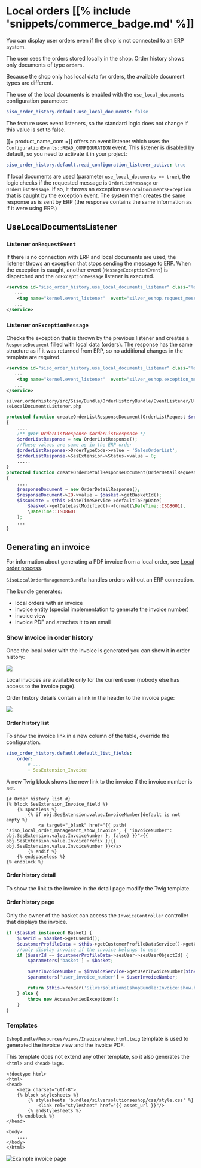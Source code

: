 # Local orders [[% include 'snippets/commerce_badge.md' %]]

You can display user orders even if the shop is not connected to an ERP system.

The user sees the orders stored locally in the shop. Order history shows only documents of type `orders`.

Because the shop only has local data for orders, the available document types are different.

The use of the local documents is enabled with the `use_local_documents` configuration parameter:

``` yaml
siso_order_history.default.use_local_documents: false
```

The feature uses event listeners, so the standard logic does not change if this value is set to false.

[[= product_name_com =]] offers an event listener which uses the `ConfigurationEvents::READ_CONFIGURATION` event.
This listener is disabled by default, so you need to activate it in your project:

``` yaml
siso_order_history.default.read_configuration_listener_active: true
```

If local documents are used (parameter `use_local_documents == true`), the logic checks if the requested message is `OrderListMessage` or `OrderListMessage`.
If so, it throws an exception `UseLocalDocumentsException` that is caught by the exception event.
The system then creates the same response as is sent by ERP (the response contains the same information as if it were using ERP.)

## UseLocalDocumentsListener

### Listener `onRequestEvent`

If there is no connection with ERP and local documents are used,
the listener throws an exception that stops sending the message to ERP.
When the exception is caught, another event (`MessageExceptionEvent`) is dispatched and the `onExceptionMessage` listener is executed.

``` xml
<service id="siso_order_history.use_local_documents_listener" class="%siso_order_history.use_local_documents_listener.class%">
   ...
    <tag name="kernel.event_listener"  event="silver_eshop.request_message" method="onRequestEvent" />
   ...
</service>
```

### Listener `onExceptionMessage`

Checks the exception that is thrown by the previous listener and creates a `ResponseDocument` filled with local data (orders).
The response has the same structure as if it was returned from ERP, so no additional changes in the template are required.

``` xml
<service id="siso_order_history.use_local_documents_listener" class="%siso_order_history.use_local_documents_listener.class%">
   ...
    <tag name="kernel.event_listener"  event="silver_eshop.exception_message" method="onExceptionMessage" />
   ...
</service>
```

`silver.orderhistory/src/Siso/Bundle/OrderHistoryBundle/EventListener/UseLocalDocumentsListener.php`

``` php
protected function createOrderListResponseDocument(OrderListRequest $requestDocument)
{
    .... 
    /** @var OrderListResponse $orderListResponse */
    $orderListResponse = new OrderListResponse();
    //These values are same as in the ERP order
    $orderListResponse->OrderTypeCode->value = 'SalesOrderList';
    $orderListResponse->SesExtension->Status->value = 0;
    .....
}
protected function createOrderDetailResponseDocument(OrderDetailRequest $requestDocument)
{
    ....
    $responseDocument = new OrderDetailResponse();
    $responseDocument->ID->value = $basket->getBasketId();
    $issueDate = $this->dateTimeService->defaultToErpDate(
        $basket->getDateLastModified()->format(\DateTime::ISO8601),
        \DateTime::ISO8601
    );
    ...
}
```

## Generating an invoice

For information about generating a PDF invoice from a local order, see [Local order process](../../../guide/checkout/local_orders.md).

`SisoLocalOrderManagementBundle` handles orders without an ERP connection.

The bundle generates:

- local orders with an invoice
- invoice entity (special implementation to generate the invoice number)
- invoice view
- invoice PDF and attaches it to an email

### Show invoice in order history

Once the local order with the invoice is generated you can show it in order history:

![](../../img/orderhistory_3.jpg)

Local invoices are available only for the current user (nobody else has access to the invoice page).

Order history details contain a link in the header to the invoice page:

![](../../img/orderhistory_4.jpg)

#### Order history list

To show the invoice link in a new column of the table, override the configuration.

``` yaml
siso_order_history.default.default_list_fields:
    order:  
        # ...
        - SesExtension_Invoice  
```

A new Twig block shows the new link to the invoice if the invoice number is set.

``` html+twig
{# Order history list #}
{% block SesExtension_Invoice_field %}
    {% spaceless %}
        {% if obj.SesExtension.value.InvoiceNumber|default is not empty %}
            <a target="_blank" href="{{ path( 'siso_local_order_management_show_invoice', { 'invoiceNumber': obj.SesExtension.value.InvoiceNumber }, false) }}">{{ obj.SesExtension.value.InvoicePrefix }}{{ obj.SesExtension.value.InvoiceNumber }}</a>
        {% endif %}
    {% endspaceless %}
{% endblock %}
```

#### Order history detail

To show the link to the invoice in the detail page modify the Twig template.

#### Order history page

Only the owner of the basket can access the `InvoiceController` controller that displays the invoice. 

``` php
if ($basket instanceof Basket) {
    $userId = $basket->getUserId();
    $customerProfileData = $this->getCustomerProfileDataService()->getCustomerProfileData();
    //only display invoice if the invoice belongs to user
    if ($userId == $customerProfileData->sesUser->sesUserObjectId) {
        $parameters['basket'] = $basket;

        $userInvoiceNumber = $invoiceService->getUserInvoiceNumber($invoice);
        $parameters['user_invoice_number'] = $userInvoiceNumber;

        return $this->render('SilversolutionsEshopBundle:Invoice:show.html.twig', $parameters);
    } else {
        throw new AccessDeniedException();
    }
}
```

### Templates

`EshopBundle/Resources/views/Invoice/show.html.twig` template is used to generated the invoice view and the invoice PDF.

This template does not extend any other template, so it also generates the `<html>` and `<head>` tags.

``` html+twig
<!doctype html>
<html>
<head>
    <meta charset="utf-8">
    {% block stylesheets %}
        {% stylesheets 'bundles/silversolutionseshop/css/style.css' %}
            <link rel="stylesheet" href="{{ asset_url }}"/>
        {% endstylesheets %}
    {% endblock %}
</head>

<body>
    ....
</body>
</html>
```

![](../../img/orderhistory_5.jpg "Example invoice page")
